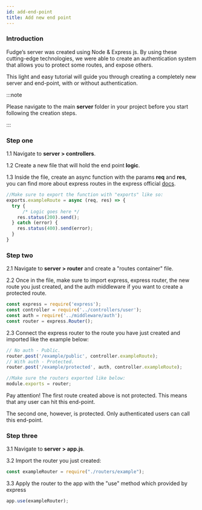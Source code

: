 ```yaml
---
id: add-end-point
title: Add new end point
---
```


### Introduction

Fudge’s server was created using Node & Express js. By using these cutting-edge technologies, we were able to create an authentication system that allows you to protect some routes, and expose others.

This light and easy tutorial will guide you through creating a completely new server and end-point, with or without authentication.


:::note

Please navigate to the main **server** folder in your project before you start following the creation steps.

:::

### Step one

1.1 Navigate to **server > controllers**.

1.2 Create a new file that will hold the end point **logic**.

1.3 Inside the file, create an async function with the params **req** and **res**, you can find more about express routes in the express official [docs](http://expressjs.com).

```javascript
//Make sure to export the function with "exports" like so:
exports.exampleRoute = async (req, res) => {
  try {
      /* Logic goes here */
    res.status(200).send();
  } catch (error) {
    res.status(400).send(error);
  }
}
```


### Step two

2.1 Navigate to **server > router** and create a "routes container" file.

2.2  Once in the file, make sure to import express, express router, the new route you just created, and the auth middleware if you want to create a protected route.

```javascript
const express = require('express');
const controller = require('../controllers/user');
const auth = require('../middleware/auth');
const router = express.Router();
```

2.3 Connect the express router to the route you have just created and imported like the example below:

```javascript
// No auth - Public.
router.post('/example/public', controller.exampleRoute);
// With auth - Protected.
router.post('/example/protected', auth, controller.exampleRoute);

//Make sure the routers exported like below:
module.exports = router;
```

Pay attention! The first route created above is not protected. This means that any user can hit this end-point.

The second one, however, is protected. Only authenticated users can call this end-point.

### Step three

3.1 Navigate to **server > app.js**.

3.2 Import the router you just created:

```javascript
const exampleRouter = require("./routers/example");
```

3.3 Apply the router to the app with the "use" method which provided by express

```javascript
app.use(exampleRouter);
```
